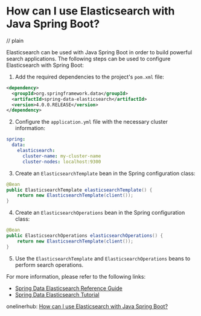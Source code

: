 # How can I use Elasticsearch with Java Spring Boot?
// plain

Elasticsearch can be used with Java Spring Boot in order to build powerful search applications. The following steps can be used to configure Elasticsearch with Spring Boot:

1. Add the required dependencies to the project's `pom.xml` file:

```xml
<dependency>
  <groupId>org.springframework.data</groupId>
  <artifactId>spring-data-elasticsearch</artifactId>
  <version>4.0.0.RELEASE</version>
</dependency>
```

2. Configure the `application.yml` file with the necessary cluster information:

```yml
spring:
  data:
    elasticsearch:
      cluster-name: my-cluster-name
      cluster-nodes: localhost:9300
```

3. Create an `ElasticsearchTemplate` bean in the Spring configuration class:

```java
@Bean
public ElasticsearchTemplate elasticsearchTemplate() {
    return new ElasticsearchTemplate(client());
}
```

4. Create an `ElasticsearchOperations` bean in the Spring configuration class:

```java
@Bean
public ElasticsearchOperations elasticsearchOperations() {
    return new ElasticsearchTemplate(client());
}
```

5. Use the `ElasticsearchTemplate` and `ElasticsearchOperations` beans to perform search operations.

For more information, please refer to the following links:

- [Spring Data Elasticsearch Reference Guide](https://docs.spring.io/spring-data/elasticsearch/docs/current/reference/html/)
- [Spring Data Elasticsearch Tutorial](https://www.baeldung.com/spring-data-elasticsearch-tutorial)

onelinerhub: [How can I use Elasticsearch with Java Spring Boot?](https://onelinerhub.com/elasticsearch/how-can-i-use-elasticsearch-with-java-spring-boot)